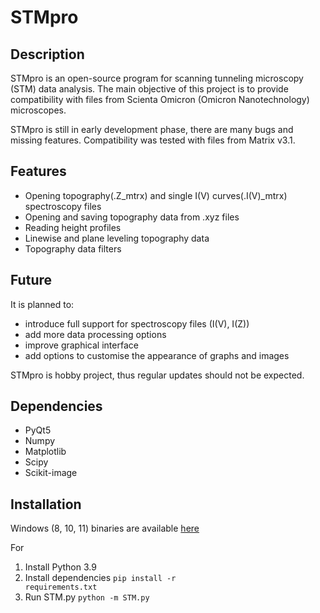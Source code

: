 # STMpro

## Description

STMpro is an open-source program for scanning tunneling microscopy (STM) data analysis. 
The main objective of this project is to provide compatibility with files from Scienta Omicron (Omicron Nanotechnology) microscopes.

STMpro is still in early development phase, there are many bugs and missing features. Compatibility was tested with files from Matrix v3.1.

## Features

- Opening topography(.Z_mtrx) and single I(V) curves(.I(V)_mtrx) spectroscopy files 
- Opening and saving topography data from .xyz files
- Reading height profiles
- Linewise and plane leveling topography data
- Topography data filters

## Future

It is planned to:
- introduce full support for spectroscopy files (I(V), I(Z))
- add more data processing options
- improve graphical interface
- add options to customise the appearance of graphs and images

STMpro is hobby project, thus regular updates should not be expected.

## Dependencies

- PyQt5
- Numpy
- Matplotlib
- Scipy
- Scikit-image

## Installation
Windows (8, 10, 11) binaries are available [here](https://github.com/MDachniewicz/stmpro/releases)

For 
1. Install Python 3.9
2. Install dependencies <code>pip install -r requirements.txt</code>
3. Run STM.py <code>python -m STM.py

